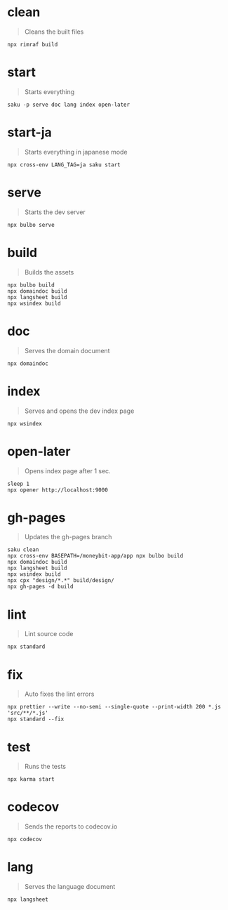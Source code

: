# clean
> Cleans the built files

    npx rimraf build

# start
> Starts everything

    saku -p serve doc lang index open-later

# start-ja
> Starts everything in japanese mode

    npx cross-env LANG_TAG=ja saku start

# serve
> Starts the dev server

    npx bulbo serve

# build
> Builds the assets

    npx bulbo build
    npx domaindoc build
    npx langsheet build
    npx wsindex build

# doc
> Serves the domain document

    npx domaindoc

# index
> Serves and opens the dev index page

    npx wsindex

# open-later
> Opens index page after 1 sec.

    sleep 1
    npx opener http://localhost:9000

# gh-pages
> Updates the gh-pages branch

    saku clean
    npx cross-env BASEPATH=/moneybit-app/app npx bulbo build
    npx domaindoc build
    npx langsheet build
    npx wsindex build
    npx cpx "design/*.*" build/design/
    npx gh-pages -d build

# lint
> Lint source code

    npx standard

# fix
> Auto fixes the lint errors

    npx prettier --write --no-semi --single-quote --print-width 200 *.js 'src/**/*.js'
    npx standard --fix

# test
> Runs the tests

    npx karma start

# codecov
> Sends the reports to codecov.io

    npx codecov

# lang
> Serves the language document

    npx langsheet
